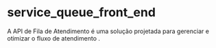 # service_queue_front_end
A API de Fila de Atendimento é uma solução projetada para gerenciar e otimizar o fluxo de atendimento .
